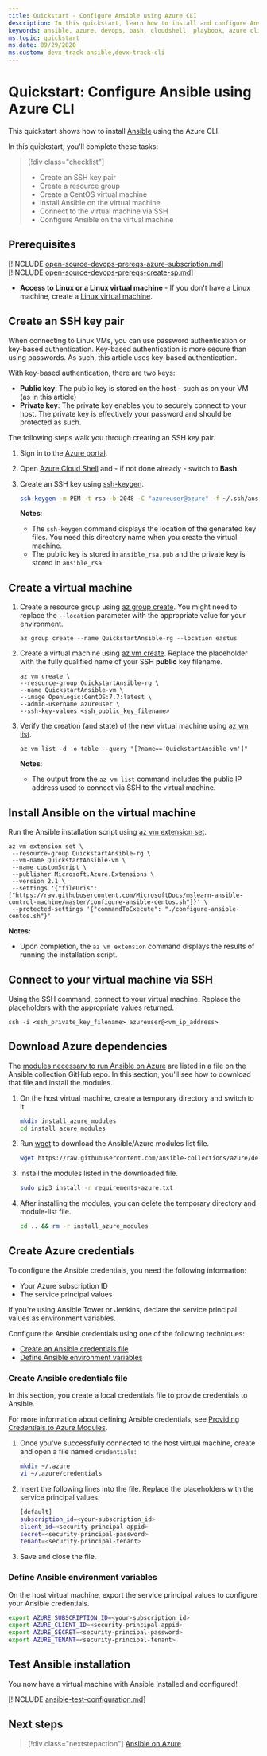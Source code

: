 ```yaml
---
title: Quickstart - Configure Ansible using Azure CLI
description: In this quickstart, learn how to install and configure Ansible for managing Azure resources on Ubuntu, CentOS, and SLES
keywords: ansible, azure, devops, bash, cloudshell, playbook, azure cli
ms.topic: quickstart
ms.date: 09/29/2020
ms.custom: devx-track-ansible,devx-track-cli
---
```


# Quickstart: Configure Ansible using Azure CLI

This quickstart shows how to install [Ansible](https://docs.ansible.com/) using the Azure CLI.

In this quickstart, you'll complete these tasks:

> [!div class="checklist"]
> * Create an SSH key pair
> * Create a resource group
> * Create a CentOS virtual machine 
> * Install Ansible on the virtual machine
> * Connect to the virtual machine via SSH
> * Configure Ansible on the virtual machine

## Prerequisites

[!INCLUDE [open-source-devops-prereqs-azure-subscription.md](../includes/open-source-devops-prereqs-azure-subscription.md)]
[!INCLUDE [open-source-devops-prereqs-create-sp.md](../includes/open-source-devops-prereqs-create-service-principal.md)]
- **Access to Linux or a Linux virtual machine** -  If you don't have a Linux machine, create a [Linux virtual machine](/azure/virtual-network/quick-create-cli).

## Create an SSH key pair

When connecting to Linux VMs, you can use password authentication or key-based authentication. Key-based authentication is more secure than using passwords. As such, this article uses key-based authentication.

With key-based authentication, there are two keys:

- **Public key**: The public key is stored on the host - such as on your VM (as in this article)
- **Private key**: The private key enables you to securely connect to your host. The private key is effectively your password and should be protected as such.
        
The following steps walk you through creating an SSH key pair.

1. Sign in to the [Azure portal](https://portal.azure.com).

1. Open [Azure Cloud Shell](/azure/cloud-shell/overview) and - if not done already - switch to **Bash**.

1. Create an SSH key using [ssh-keygen](https://www.ssh.com/ssh/keygen/).

    ```bash
    ssh-keygen -m PEM -t rsa -b 2048 -C "azureuser@azure" -f ~/.ssh/ansible_rsa -N ""
    ```

    **Notes**:

    - The `ssh-keygen` command displays the location of the generated key files. You need this directory name when you create the virtual machine.
    - The public key is stored in `ansible_rsa.pub` and the private key is stored in `ansible_rsa`.

## Create a virtual machine

1. Create a resource group using [az group create](/cli/azure/group#az-group-create). You might need to replace the `--location` parameter with the appropriate value for your environment.

    ```azurecli
    az group create --name QuickstartAnsible-rg --location eastus
    ```

1. Create a virtual machine using [az vm create](/cli/azure/vm#az-vm-create). Replace the placeholder with the fully qualified name of your SSH **public** key filename.

    ```azurecli
    az vm create \
    --resource-group QuickstartAnsible-rg \
    --name QuickstartAnsible-vm \
    --image OpenLogic:CentOS:7.7:latest \
    --admin-username azureuser \
    --ssh-key-values <ssh_public_key_filename>
    ```

1. Verify the creation (and state) of the new virtual machine using [az vm list](/cli/azure/vm#az-vm-list).

    ```azurecli
    az vm list -d -o table --query "[?name=='QuickstartAnsible-vm']"
    ```

    **Notes**:

    - The output from the `az vm list` command includes the public IP address used to connect via SSH to the virtual machine.

## Install Ansible on the virtual machine

Run the Ansible installation script using [az vm extension set](/cli/azure/vm/extension?#az-vm-extension-set).

```azurecli
az vm extension set \
 --resource-group QuickstartAnsible-rg \
 --vm-name QuickstartAnsible-vm \
 --name customScript \
 --publisher Microsoft.Azure.Extensions \
 --version 2.1 \
 --settings '{"fileUris":["https://raw.githubusercontent.com/MicrosoftDocs/mslearn-ansible-control-machine/master/configure-ansible-centos.sh"]}' \
 --protected-settings '{"commandToExecute": "./configure-ansible-centos.sh"}'
```

**Notes:**

- Upon completion, the `az vm extension` command displays the results of running the installation script.

## Connect to your virtual machine via SSH

Using the SSH command, connect to your virtual machine. Replace the placeholders with the appropriate values returned.

```azurecli
ssh -i <ssh_private_key_filename> azureuser@<vm_ip_address>
```

## Download Azure dependencies

The [modules necessary to run Ansible on Azure](https://raw.githubusercontent.com/ansible-collections/azure/dev/requirements-azure.txt) are listed in a file on the Ansible collection GitHub repo. In this section, you'll see how to download that file and install the modules.

1. On the host virtual machine, create a temporary directory and switch to it

    ```bash
    mkdir install_azure_modules
    cd install_azure_modules
    ```

1. Run [wget](https://www.gnu.org/software/wget/manual/wget.html) to download the Ansible/Azure modules list file.

    ```bash
    wget https://raw.githubusercontent.com/ansible-collections/azure/dev/requirements-azure.txt
    ```

1. Install the modules listed in the downloaded file.

    ```bash
    sudo pip3 install -r requirements-azure.txt
    ```

1. After installing the modules, you can delete the temporary directory and module-list file.
 
    ```bash
    cd .. && rm -r install_azure_modules
    ```

## Create Azure credentials

To configure the Ansible credentials, you need the following information:

* Your Azure subscription ID
* The service principal values

If you're using Ansible Tower or Jenkins, declare the service principal values as environment variables.

Configure the Ansible credentials using one of the following techniques:

- [Create an Ansible credentials file](#file-credentials)
- [Define Ansible environment variables](#env-credentials)

### <span id="file-credentials"/> Create Ansible credentials file

In this section, you create a local credentials file to provide credentials to Ansible.

For more information about defining Ansible credentials, see [Providing Credentials to Azure Modules](https://docs.ansible.com/ansible/guide_azure.html#providing-credentials-to-azure-modules).

1. Once you've successfully connected to the host virtual machine, create and open a file named `credentials`:

    ```bash
    mkdir ~/.azure
    vi ~/.azure/credentials
    ```

1. Insert the following lines into the file. Replace the placeholders with the service principal values.

    ```bash
    [default]
    subscription_id=<your-subscription_id>
    client_id=<security-principal-appid>
    secret=<security-principal-password>
    tenant=<security-principal-tenant>
    ```

1. Save and close the file.

### <span id="env-credentials"/>Define Ansible environment variables

On the host virtual machine, export the service principal values to configure your Ansible credentials.

```bash
export AZURE_SUBSCRIPTION_ID=<your-subscription_id>
export AZURE_CLIENT_ID=<security-principal-appid>
export AZURE_SECRET=<security-principal-password>
export AZURE_TENANT=<security-principal-tenant>
```

## Test Ansible installation

You now have a virtual machine with Ansible installed and configured!

[!INCLUDE [ansible-test-configuration.md](includes/ansible-test-configuration.md)]

## Next steps

> [!div class="nextstepaction"]
> [Ansible on Azure](./index.yml)